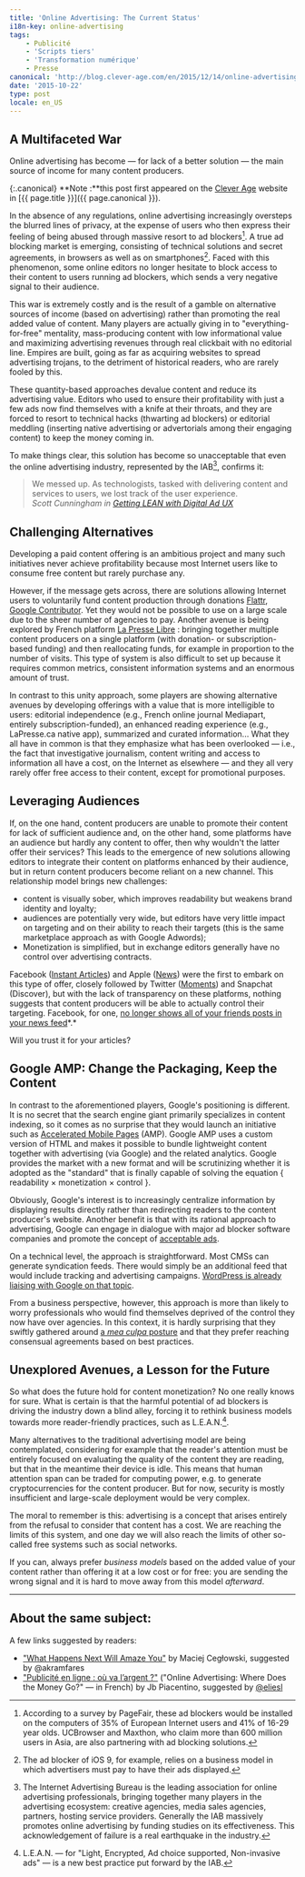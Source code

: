```yaml
---
title: 'Online Advertising: The Current Status'
i18n-key: online-advertising
tags:
    - Publicité
    - 'Scripts tiers'
    - 'Transformation numérique'
    - Presse
canonical: 'http://blog.clever-age.com/en/2015/12/14/online-advertising-the-current-status/'
date: '2015-10-22'
type: post
locale: en_US
---
```


## A Multifaceted War

Online advertising has become — for lack of a better solution — the main source of income for many content producers.

<!-- more -->

{:.canonical}
**Note&nbsp;:**this post first appeared on the [Clever Age](http://www.clever-age.com/en/) website in [{{ page.title }}]({{ page.canonical }}).

In the absence of any regulations, online advertising increasingly oversteps the blurred lines of privacy, at the expense of users who then express their feeling of being abused through massive resort to ad blockers[^1]. A true ad blocking market is emerging, consisting of technical solutions and secret agreements, in browsers as well as on smartphones[^0]. Faced with this phenomenon, some online editors no longer hesitate to block access to their content to users running ad blockers, which sends a very negative signal to their audience.

[^0]: The ad blocker of iOS 9, for example, relies on a business model in which advertisers must pay to have their ads displayed.

[^1]: According to a survey by PageFair, these ad blockers would be installed on the computers of 35% of European Internet users and 41% of 16-29 year olds. UCBrowser and Maxthon, who claim more than 600 million users in Asia, are also partnering with ad blocking solutions.

This war is extremely costly and is the result of a gamble on alternative sources of income (based on advertising) rather than promoting the real added value of content. Many players are actually giving in to "everything-for-free" mentality, mass-producing content with low informational value and maximizing advertising revenues through real clickbait with no editorial line. Empires are built, going as far as acquiring websites to spread advertising trojans, to the detriment of historical readers, who are rarely fooled by this.

These quantity-based approaches devalue content and reduce its advertising value. Editors who used to ensure their profitability with just a few ads now find themselves with a knife at their throats, and they are forced to resort to technical hacks (thwarting ad blockers) or editorial meddling (inserting native advertising or advertorials among their engaging content) to keep the money coming in.

To make things clear, this solution has become so unacceptable that even the online advertising industry, represented by the IAB[^2], confirms it:

[^2]: The Internet Advertising Bureau is the leading association for online advertising professionals, bringing together many players in the advertising ecosystem: creative agencies, media sales agencies, partners, hosting service providers. Generally the IAB massively promotes online advertising by funding studies on its effectiveness. This acknowledgement of failure is a real earthquake in the industry.

> We messed up. As technologists, tasked with delivering content and services to users, we lost track of the user experience.  
> <cite>Scott Cunningham in <a href="http://www.iab.com/news/lean/" >Getting LEAN with Digital Ad UX</a></cite>

## Challenging Alternatives

Developing a paid content offering is an ambitious project and many such initiatives never achieve profitability because most Internet users like to consume free content but rarely purchase any.

However, if the message gets across, there are solutions allowing Internet users to voluntarily fund content production through donations <a href="https://flattr.com/" >Flattr</a>, <a href="https://www.google.com/contributor/welcome/" >Google Contributor</a>. Yet they would not be possible to use on a large scale due to the sheer number of agencies to pay. Another avenue is being explored by French platform <a href="https://medium.com/@presse_libre" >La Presse Libre</a> : bringing together multiple content producers on a single platform (with donation- or subscription-based funding) and then reallocating funds, for example in proportion to the number of visits. This type of system is also difficult to set up because it requires common metrics, consistent information systems and an enormous amount of trust.

In contrast to this unity approach, some players are showing alternative avenues by developing offerings with a value that is more intelligible to users: editorial independence (e.g., French online journal Mediapart, entirely subscription-funded), an enhanced reading experience (e.g., LaPresse.ca native app), summarized and curated information... What they all have in common is that they emphasize what has been overlooked — i.e., the fact that investigative journalism, content writing and access to information all have a cost, on the Internet as elsewhere — and they all very rarely offer free access to their content, except for promotional purposes.

## Leveraging Audiences

If, on the one hand, content producers are unable to promote their content for lack of sufficient audience and, on the other hand, some platforms have an audience but hardly any content to offer, then why wouldn't the latter offer their services? This leads to the emergence of new solutions allowing editors to integrate their content on platforms enhanced by their audience, but in return content producers become reliant on a new channel. This relationship model brings new challenges:

<ul>
	<li>content is visually sober, which improves readability but weakens brand identity and loyalty;</li>
	<li>audiences are potentially very wide, but editors have very little impact on targeting and on their ability to reach their targets (this is the same marketplace approach as with Google Adwords);</li>
	<li>Monetization is simplified, but in exchange editors generally have no control over advertising contracts.</li>
</ul>
Facebook (<a href="https://instantarticles.fb.com/" >Instant Articles</a>) and Apple (<a href="http://www.apple.com/news/" >News</a>) were the first to embark on this type of offer, closely followed by Twitter (<a href="https://about.twitter.com/moments" >Moments</a>) and Snapchat (Discover), but with the lack of transparency on these platforms, nothing suggests that content producers will be able to actually control their targeting. Facebook, for one, <a href="http://lexpansion.lexpress.fr/high-tech/les-fantomes-de-facebook-ces-amis-dont-on-ne-recoit-plus-les-messages_1499174.html" >no longer shows all of your friends posts in your news feed</a>*.*

Will you trust it for your articles?

## Google AMP: Change the Packaging, Keep the Content

In contrast to the aforementioned players, Google's positioning is different. It is no secret that the search engine giant primarily specializes in content indexing, so it comes as no surprise that they would launch an initiative such as <a href="https://www.ampproject.org/" >Accelerated Mobile Pages</a> (AMP). Google AMP uses a custom version of HTML and makes it possible to bundle lightweight content together with advertising (via Google) and the related analytics. Google provides the market with a new format and will be scrutinizing whether it is adopted as the "standard" that is finally capable of solving the equation { readability × monetization × control }.

Obviously, Google's interest is to increasingly centralize information by displaying results directly rather than redirecting readers to the content producer's website. Another benefit is that with its rational approach to advertising, Google can engage in dialogue with major ad blocker software companies and promote the concept of <a href="https://acceptableads.org/" >acceptable ads</a>.

On a technical level, the approach is straightforward. Most CMSs can generate syndication feeds. There would simply be an additional feed that would include tracking and advertising campaigns. <a href="https://vip.wordpress.com/2015/10/07/mobile-web/" >WordPress is already liaising with Google on that topic</a>.

From a business perspective, however, this approach is more than likely to worry professionals who would find themselves deprived of the control they now have over agencies. In this context, it is hardly surprising that they swiftly gathered around <a href="http://www.iab.com/news/lean/">a _mea culpa_ posture</a> and that they prefer reaching consensual agreements based on best practices.

## Unexplored Avenues, a Lesson for the Future

So what does the future hold for content monetization? No one really knows for sure. What is certain is that the harmful potential of ad blockers is driving the industry down a blind alley, forcing it to rethink business models towards more reader-friendly practices, such as L.E.A.N.[^3].

[^3]: L.E.A.N. — for "Light, Encrypted, Ad choice supported, Non-invasive ads" — is a new best practice put forward by the IAB.

Many alternatives to the traditional advertising model are being contemplated, considering for example that the reader's attention must be entirely focused on evaluating the quality of the content they are reading, but that in the meantime their device is idle. This means that human attention span can be traded for computing power, e.g. to generate cryptocurrencies for the content producer. But for now, security is mostly insufficient and large-scale deployment would be very complex.

The moral to remember is this: advertising is a concept that arises entirely from the refusal to consider that content has a cost. We are reaching the limits of this system, and one day we will also reach the limits of other so-called free systems such as social networks.

If you can, always prefer _business models_ based on the added value of your content rather than offering it at a low cost or for free: you are sending the wrong signal and it is hard to move away from this model _afterward_.

---

## About the same subject:

A few links suggested by readers:

* ["What Happens Next Will Amaze You"](http://idlewords.com/talks/what_happens_next_will_amaze_you.htm) by Maciej Cegłowski, suggested by @akramfares
* ["Publicité en ligne : où va l’argent ?"](https://piacentino.com/jb/2015/publicite-en-ligne-ou-va-largent) ("Online Advertising: Where Does the Money Go?" — in French) by Jb Piacentino, suggested by [@eliesl](https://twitter.com/eliesl)

